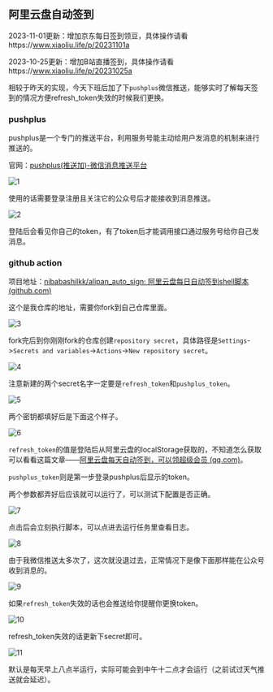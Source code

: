 ## 阿里云盘自动签到

2023-11-01更新：增加京东每日签到领豆，具体操作请看https://www.xiaoliu.life/p/20231101a

2023-10-25更新：增加B站直播签到，具体操作请看https://www.xiaoliu.life/p/20231025a


相较于昨天的实现，今天下班后加了下`pushplus`微信推送，能够实时了解每天签到的情况方便refresh_token失效的时候我们更换。

### pushplus

pushplus是一个专门的推送平台，利用服务号能主动给用户发消息的机制来进行推送的。

官网：[pushplus(推送加)-微信消息推送平台](https://www.pushplus.plus/)

![1](https://cdn.xiaoliu.life/tc/20231017a/1.webp)

使用的话需要登录注册且关注它的公众号后才能接收到消息推送。

![2](https://cdn.xiaoliu.life/tc/20231017a/2.webp)

登陆后会看见你自己的token，有了token后才能调用接口通过服务号给你自己发消息。

### github action

项目地址：[nibabashilkk/alipan_auto_sign: 阿里云盘每日自动签到shell脚本 (github.com)](https://github.com/nibabashilkk/alipan_auto_sign)

这个是我仓库的地址，需要你fork到自己仓库里面。

![3](https://cdn.xiaoliu.life/tc/20231017a/3.webp)

fork完后到你刚刚fork的仓库创建`repository secret`，具体路径是`Settings`->`Secrets and variables`->`Actions`->`New repository secret`。

![4](https://cdn.xiaoliu.life/tc/20231017a/4.webp)

注意新建的两个secret名字一定要是`refresh_token`和`pushplus_token`。

![5](https://cdn.xiaoliu.life/tc/20231017a/5.webp)

两个密钥都填好后是下面这个样子。

![6](https://cdn.xiaoliu.life/tc/20231017a/6.webp)

`refresh_token`的值是登陆后从阿里云盘的localStorage获取的，不知道怎么获取可以看看这篇文章——[阿里云盘每天自动签到，可以领超级会员 (qq.com)](https://mp.weixin.qq.com/s?__biz=Mzk0ODQwNzk1NA==&mid=2247489039&idx=1&sn=55c1d37978dfcb6f4f67cdaad0dc3b35&chksm=c3694df2f41ec4e43dd6a6a658ff9192b6014fad79d7bac25d32251efe6a443f50c1d7adb4a0&token=635348881&lang=zh_CN#rd)。

`pushplus_token`则是第一步登录pushplus后显示的token。

两个参数都弄好后应该就可以运行了，可以测试下配置是否正确。

![7](https://cdn.xiaoliu.life/tc/20231017a/7.webp)

点击后会立刻执行脚本，可以点进去运行任务里查看日志。

![8](https://cdn.xiaoliu.life/tc/20231017a/8.webp)

由于我微信推送太多次了，这次就没退过去，正常情况下是像下面那样能在公众号收到消息的。

![9](https://cdn.xiaoliu.life/tc/20231017a/9.webp)

如果`refresh_token`失效的话也会推送给你提醒你更换token。

![10](https://cdn.xiaoliu.life/tc/20231017a/10.webp)

refresh_token失效的话更新下secret即可。

![11](https://cdn.xiaoliu.life/tc/20231017a/11.webp)

默认是每天早上八点半运行，实际可能会到中午十二点才会运行（之前试过天气推送就会延迟）。